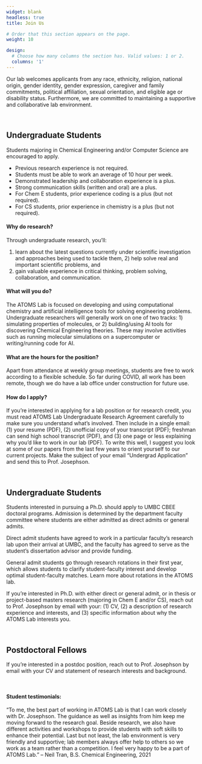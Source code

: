 ```yaml
---
widget: blank
headless: true
title: Join Us

# Order that this section appears on the page.
weight: 10

design:
  # Choose how many columns the section has. Valid values: 1 or 2.
  columns: '1'
---
```


Our lab welcomes applicants from any race, ethnicity, religion, national origin, gender identity, 
gender expression, caregiver and family commitments, political affiliation, sexual orientation, 
and eligible age or disability status. Furthermore, we are committed to maintaining a supportive 
and collaborative lab environment.

<br>

## Undergraduate Students
Students majoring in Chemical Engineering and/or Computer Science are encouraged to apply.

* Previous research experience is not required.
* Students must be able to work an average of 10 hour per week.
* Demonstrated leadership and collaboration experience is a plus.
* Strong communication skills (written and oral) are a plus.
* For Chem E students, prior experience coding is a plus (but not required).
* For CS students, prior experience in chemistry is a plus (but not required).


#### Why do research?
Through undergraduate research, you’ll: 
1) learn about the latest questions currently under scientific investigation and approaches 
being used to tackle them, 2) help solve real and important scientific problems, and 
3) gain valuable experience in critical thinking, problem solving, collaboration, and communication.


#### What will you do?
The ATOMS Lab is focused on developing and using computational chemistry and artificial 
intelligence tools for solving engineering problems. Undergraduate researchers will generally 
work on one of two tracks: 1) simulating properties of molecules, or 2) building/using AI tools 
for discovering Chemical Engineering theories. These may involve activities such as running 
molecular simulations on a supercomputer or writing/running code for AI.


#### What are the hours for the position?
Apart from attendance at weekly group meetings, students are free to work according to a 
flexible schedule. So far during COVID, all work has been remote, though we do have a lab 
office under construction for future use.


#### How do I apply?
If you’re interested in applying for a lab position or for research credit, you must 
read ATOMS Lab Undergraduate Research Agreement carefully to make sure you understand 
what’s involved. Then include in a single email: (1) your resume (PDF), (2) unofficial 
copy of your transcript (PDF); freshman can send high school transcript (PDF), and (3) 
one page or less explaining why you’d like to work in our lab (PDF).
To write this well, I suggest you look at some of our papers from the last few years to 
orient yourself to our current projects. Make the subject of your email “Undergrad Application” 
and send this to Prof. Josephson.

<br>

## Undergraduate Students
Students interested in pursuing a Ph.D. should apply to UMBC CBEE doctoral programs. 
Admission is determined by the department faculty committee where students are either 
admitted as direct admits or general admits.

Direct admit students have agreed to work in a particular faculty’s research lab upon 
their arrival at UMBC, and the faculty has agreed to serve as the student’s dissertation 
advisor and provide funding.

General admit students go through research rotations in their first year, which allows 
students to clarify student-faculty interest and develop optimal student-faculty matches. 
Learn more about rotations in the ATOMS lab.

If you’re interested in Ph.D. with either direct or general admit, or in thesis or 
project-based masters research (majoring in Chem E and/or CS), reach out to Prof. Josephson 
by email with your: (1) CV, (2) a description of research experience and interests, and (3) 
specific information about why the ATOMS Lab interests you.

<br>

## Postdoctoral Fellows
If you’re interested in a postdoc position, reach out to Prof. Josephson by email 
with your CV and statement of research interests and background.

<br>

#### Student testimonials:
“To me, the best part of working in ATOMS Lab is that I can work closely with Dr. Josephson. 
The guidance as well as insights from him keep me moving forward to the research goal. Beside 
research, we also have different activities and workshops to provide students with soft skills 
to enhance their potential. Last but not least, the lab environment is very friendly and supportive; 
lab members always offer help to others so we work as a team rather than a competition. I feel very 
happy to be a part of ATOMS Lab.” – Neil Tran, B.S. Chemical Engineering, 2021
